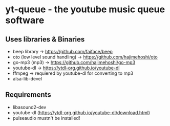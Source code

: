 # yt-queue - the youtube music queue software


## Uses libraries & Binaries
- beep library -> https://github.com/faiface/beep
- oto (low level sound handling) -> https://github.com/hajimehoshi/oto
- go-mp3 (mp3) -> https://github.com/hajimehoshi/go-mp3
- youtube-dl -> https://ytdl-org.github.io/youtube-dl
- ffmpeg -> requiered by youtube-dl for converting to mp3
- alsa-lib-devel
## Requirements
- libasound2-dev
- youtube-dl (https://ytdl-org.github.io/youtube-dl/download.html)
- pulseaudio mustn't be installed!
